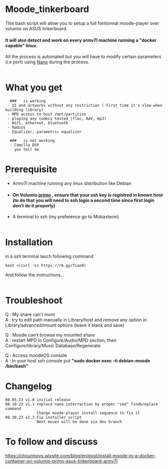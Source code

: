 # Moode_tinkerboard

This bash script will allow you to setup a full fontionnal moode-player over volumio on ASUS tinkerboard.  

#### It will also detect and work on every armv7l machine running a "docker capable" linux.  

All the process is automated but you will have to modify certain parameters (i.e port) using [Nano](https://www.hostinger.co.uk/tutorials/how-to-install-and-use-nano-text-editor#How_to_Use_Nano_Text_Editor) during the process.    
&nbsp;  &nbsp;  

# What you get 
```
  ###   is working
 - UI and artworks without any restriction ( First time it's slow when building library)
 - MPD access to host /mnt/partition
 - playing any codecs tested (flac, AAV, mp3)
 - Wifi, ethernet, bluetooth
 - Radios
 - Equalizer, parametric equalizer  
  
  ###   is not working
  - Camilla DSP
  - you tell me  
```
# Prerequisite

- Armv7l machine running any linux distribution like Debian<p>
- #### On Volumio [primo](https://volumio.github.io/docs/User_Manual/SSH.html) , ensure that your ssh key is registred in known host (to do that you will need to ssh login a second time since first login don't do it properly)
- A terminal to ssh (my preference go to Mobaxterm)    
&nbsp;  &nbsp;  

# Installation

in a ssh terminal lauch following command
```
bash <(curl -Ls https://rb.gy/fiao0)

```

And follow the instructions...    
&nbsp;  &nbsp;  

# Troubleshoot

Q : My share can't mont &nbsp;  &nbsp;   
A : try to edit path manually in Library/host and remove any option in Library/advanced/mount options (leave it blank and save)

Q : Moode can't browse my mounted share  &nbsp; &nbsp;   
A : restart MPD in Configure/Audio/MPD section, then Configure/library/Music Database/Regenerate      

Q : Access moodeOS console   
A : in your host ssh console put <b>"sudo docker exec -ti debian-moode /bin/bash"</b>   

# Changelog
```
08.05.23 v1.0 initial release
08.18.23 v1.1 replace nano interraction by proper "sed" find&replace command
              Change moode-player install sequence to fix it
08.30.23 v1.3 Fix installer script
              Next moves will be done via dev branch
```            
    

# To follow and discuss

https://chourmovs.wixsite.com/blog/en/post/install-moode-in-a-docker-container-on-volumio-primo-asus-tinkerboard-armv7l


